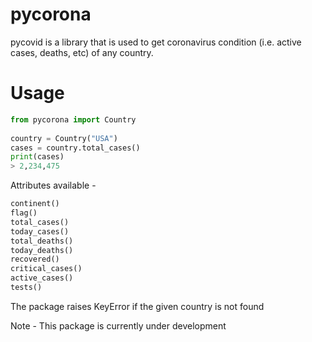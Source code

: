 # pycorona
pycovid is a library that is used to get coronavirus condition (i.e. active cases, deaths, etc) of any country.

# Usage
```python
from pycorona import Country
    
country = Country("USA")
cases = country.total_cases()
print(cases)
> 2,234,475
```

Attributes available -
```python
continent()
flag()
total_cases()
today_cases()
total_deaths()
today_deaths()
recovered()
critical_cases()
active_cases()
tests()
```
The package raises KeyError if the given country is not found

Note - This package is currently under development